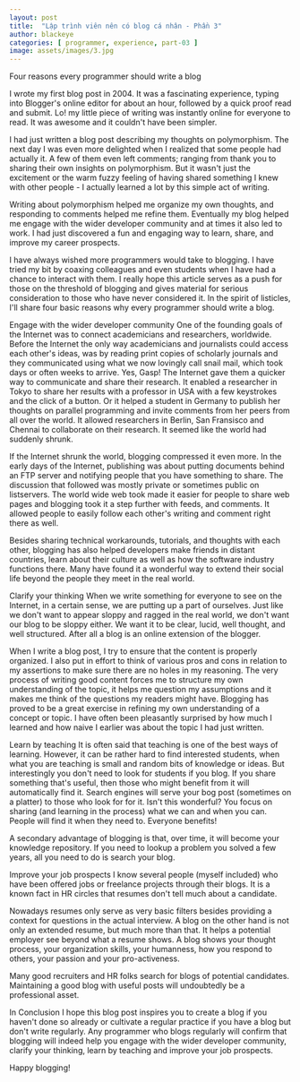 ```yaml
---
layout: post
title:  "Lập trình viên nên có blog cá nhân - Phần 3"
author: blackeye
categories: [ programmer, experience, part-03 ]
image: assets/images/3.jpg
---
```


Four reasons every programmer should write a blog

I wrote my first blog post in 2004. It was a fascinating experience, typing into Blogger's online editor for about an hour, followed by a quick proof read and submit. Lo! my little piece of writing was instantly online for everyone to read. It was awesome and it couldn't have been simpler.

 
I had just written a blog post describing my thoughts on polymorphism. The next day I was even more delighted when I realized that some people had actually it. A few of them even left comments; ranging from thank you to sharing their own insights on polymorphism. But it wasn't just the excitement or the warm fuzzy feeling of having shared something I knew with other people -  I actually learned a lot by this simple act of writing.

 
Writing about polymorphism helped me organize my own thoughts, and responding to comments helped me refine them. Eventually my blog helped me engage with the wider developer community and at times it also led to work. I had just discovered a fun and engaging way to learn, share, and improve my career prospects.

 
I have always wished more programmers would take to blogging. I have tried my bit by coaxing colleagues and even students when I have had a chance to interact with them. I really hope this article serves as a push for those on the threshold of blogging and gives material for serious consideration to those who have never considered it. In the spirit of listicles, I'll share four basic reasons why every programmer should write a blog.

 
Engage with the wider developer community
One of the founding goals of the Internet was to connect academicians and researchers, worldwide. Before the Internet the only way academicians and journalists could access each other's ideas, was by reading print copies of scholarly journals and they communicated using what we now lovingly call snail mail, which took days or often weeks to arrive. Yes, Gasp! The Internet gave them a quicker way to communicate and share their research. It enabled a researcher in Tokyo to share her results with a professor in USA with a few keystrokes and the click of a button. Or it helped a student in Germany to publish her thoughts on parallel programming and invite comments from her peers from all over the world. It allowed researchers in Berlin, San Fransisco and Chennai to collaborate on their research. It seemed like the world had suddenly shrunk.

 
If the Internet shrunk the world, blogging compressed it even more. In the early days of the Internet, publishing was about putting documents behind an FTP server and notifying people that you have something to share. The discussion that followed was mostly private or sometimes public on listservers. The world wide web took made it easier for people to share web pages and blogging took it a step further with  feeds, and comments. It allowed people to easily follow each other's writing and comment right there as well.

 
Besides sharing technical workarounds, tutorials, and thoughts with each other, blogging has also helped developers make friends in distant countries, learn about their culture as well as how the software industry functions there. Many have found it a wonderful way to extend their social life beyond the people they meet in the real world.

 
Clarify your thinking
When we write something for everyone to see on the Internet, in a certain sense, we are putting up a part of ourselves. Just like we don't want to appear sloppy and ragged in the real world, we don't want our blog to be sloppy either. We want it to be clear, lucid, well thought, and well structured. After all a blog is an online extension of the blogger. 

 
When I write a blog post, I try to ensure that the content is properly organized. I also put in effort to think of various pros and cons in relation to my assertions to make sure there are no holes in my reasoning. The very process of writing good content forces me to structure my own understanding of the topic, it helps me question my assumptions and it makes me think of the questions my readers might have. Blogging has proved to be a great exercise in refining my own understanding of a concept or topic. I have often been pleasantly surprised by how much I learned and how naive I earlier was about the topic I had just written.

 
Learn by teaching
It is often said that teaching is one of the best ways of learning. However, it can be rather hard to find interested students, when what you are teaching is small and random bits of knowledge or ideas. But interestingly you don't need to look for students if you blog. If you share something that's useful, then those who might benefit from it will automatically find it. Search engines will serve your bog post (sometimes on a platter) to those who look for for it. Isn't this wonderful? You focus on sharing (and learning in the process) what we can and when you can. People will find it when they need to. Everyone benefits!

 
A secondary advantage of blogging is that, over time, it will become your knowledge repository. If you need to lookup a problem you solved a few years, all you need to do is search your blog.

 
Improve your job prospects
I know several people (myself included) who have been offered jobs or freelance projects through their blogs. It is a known fact in HR circles that resumes don't tell much about a candidate.

 
Nowadays resumes only serve as very basic filters besides providing a context for questions in the actual interview. A blog on the other hand is not only an extended resume, but much more than that. It helps a potential employer see beyond what a resume shows. A blog shows your thought process, your organization skills, your humanness, how you respond to others, your passion and your pro-activeness.

 
Many good recruiters and HR folks search for blogs of potential candidates. Maintaining a good blog with useful posts will undoubtedly be a professional asset.

 
In Conclusion
I hope this blog post inspires you to create a blog if you haven't done so already or cultivate a regular practice if you have a blog but don't write regularly. Any programmer who blogs regularly will confirm that blogging will indeed help you engage with the wider developer community, clarify your thinking, learn by teaching and improve your job prospects.

 
Happy blogging!